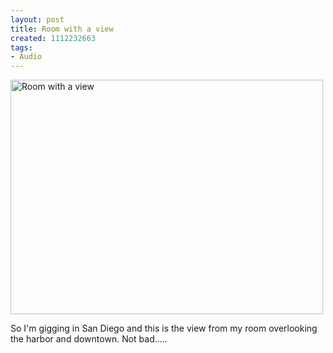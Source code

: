 ```yaml
--- 
layout: post
title: Room with a view
created: 1112232663
tags: 
- Audio
---
```

<a href="http://www.flickr.com/photos/43545096@N00/7929054/" title="Room with a view by mprasuhn, on Flickr"><img src="http://farm1.staticflickr.com/5/7929054_6e263cabfd.jpg" width="500" height="375" alt="Room with a view"></a>

So I'm gigging in San Diego and this is the view from my room overlooking the harbor and downtown. Not bad.....

